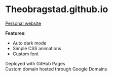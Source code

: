 # Theobragstad.github.io
[Personal website](www.theobragstad.com)

**Features**:
- Auto dark mode
- Simple CSS animations
- Custom font  

Deployed with GitHub Pages  
Custom domain hosted through Google Domains
